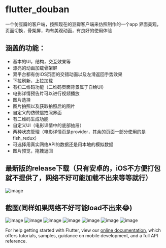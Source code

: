 # flutter_douban

一个仿豆瓣的客户端，按照现在的豆瓣客户端来仿照制作的一个app
界面美观，页面切换，骨架屏，均有美观动画，有良好的使用体验

## 涵盖的功能：
- 基本的UI，结构，交互效果等
- 漂亮的动画加载骨架屏
- 双平台都有仿iOS页面的交错动画以及左滑返回手势效果
- 下拉刷新，上拉加载
- 有扫二维码功能（二维码页面背景属于自绘UI） 
- 电影详情预告片可以进行视频播放
- 图片选择
- 图片拍照以及获取拍照后的图片
- 自定义的仿微信拍照界面
- 有二维码生成功能
- 自定义UI（电影详情中的底部抽屉）
- 两种状态管理（电影详情页是provider，其余的页面一部分使用的是fish_redux）
- 可选择用真实网络API的数据还是用本地的模拟数据
- 图片预览，拖拽返回

## 最新版的release下载（只有安卓的，iOS不方便打包就不提供了，网络不好可能加载不出来等等就行）
![image](http://m.qpic.cn/psb?/V14ZW7Fv20HeHr/WwQHUjCqoU6S7ubyF5gx3bvSBRkQGI7x59gYh*8eUhM!/b/dLgAAAAAAAAA&bo=AAEAAQABAAEDCSw!&rf=viewer_4)


## 截图(同样如果网络不好可能load不出来😂)
![image](http://m.qpic.cn/psb?/V14ZW7Fv20HeHr/vuAA5r4gyrSCA*UPFw.oDTqNYjWSSXFJDL1F3Vg9M0k!/b/dL4AAAAAAAAA&bo=EAMSBhADEgYDCSw!&rf=viewer_4)
![image](http://m.qpic.cn/psb?/V14ZW7Fv20HeHr/Wxlnjk3DHNwHjnXa*7LjnKNPZFEPqa4hsqfIMbpVJm0!/b/dLgAAAAAAAAA&bo=EAMSBhADEgYRCT4!&rf=viewer_4)
![image](http://m.qpic.cn/psb?/V14ZW7Fv20HeHr/mMAsEyy5tndSdEkUvPdQbdUjLmYKoeVc.cs54CMn1F0!/b/dFQBAAAAAAAA&bo=EAMSBhADEgYRCT4!&rf=viewer_4)
![image](http://m.qpic.cn/psb?/V14ZW7Fv20HeHr/2ZjUM52pr3zZEvGSYjEwDYsZdStCA4yY52tNanpGUXs!/b/dL8AAAAAAAAA&bo=EAMSBhADEgYRCT4!&rf=viewer_4)
![image](http://m.qpic.cn/psb?/V14ZW7Fv20HeHr/R96XJBEM5cOEtg0vfr.WUH4lfpxBtiw83Otm5hYgw00!/b/dLYAAAAAAAAA&bo=EAMSBhADEgYRCT4!&rf=viewer_4)
![image](http://m.qpic.cn/psb?/V14ZW7Fv20HeHr/2H.NV1wxZCNbn*CPWWlo84lEGgGQmoouY9L8v162fSg!/b/dLgAAAAAAAAA&bo=EAMSBhADEgYRCT4!&rf=viewer_4)
![image](http://m.qpic.cn/psb?/V14ZW7Fv20HeHr/fFOqa8QWViRAL.57rYewG*7u5snuVWULvS5yZo0Z*WU!/b/dFQBAAAAAAAA&bo=EAMSBhADEgYRCT4!&rf=viewer_4)




For help getting started with Flutter, view our
[online documentation](https://flutter.dev/docs), which offers tutorials,
samples, guidance on mobile development, and a full API reference.
